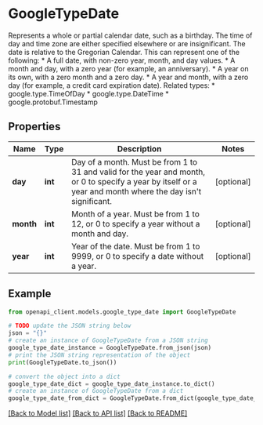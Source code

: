 # GoogleTypeDate

Represents a whole or partial calendar date, such as a birthday. The time of day and time zone are either specified elsewhere or are insignificant. The date is relative to the Gregorian Calendar. This can represent one of the following: * A full date, with non-zero year, month, and day values. * A month and day, with a zero year (for example, an anniversary). * A year on its own, with a zero month and a zero day. * A year and month, with a zero day (for example, a credit card expiration date). Related types: * google.type.TimeOfDay * google.type.DateTime * google.protobuf.Timestamp

## Properties

Name | Type | Description | Notes
------------ | ------------- | ------------- | -------------
**day** | **int** | Day of a month. Must be from 1 to 31 and valid for the year and month, or 0 to specify a year by itself or a year and month where the day isn&#39;t significant. | [optional] 
**month** | **int** | Month of a year. Must be from 1 to 12, or 0 to specify a year without a month and day. | [optional] 
**year** | **int** | Year of the date. Must be from 1 to 9999, or 0 to specify a date without a year. | [optional] 

## Example

```python
from openapi_client.models.google_type_date import GoogleTypeDate

# TODO update the JSON string below
json = "{}"
# create an instance of GoogleTypeDate from a JSON string
google_type_date_instance = GoogleTypeDate.from_json(json)
# print the JSON string representation of the object
print(GoogleTypeDate.to_json())

# convert the object into a dict
google_type_date_dict = google_type_date_instance.to_dict()
# create an instance of GoogleTypeDate from a dict
google_type_date_from_dict = GoogleTypeDate.from_dict(google_type_date_dict)
```
[[Back to Model list]](../README.md#documentation-for-models) [[Back to API list]](../README.md#documentation-for-api-endpoints) [[Back to README]](../README.md)



